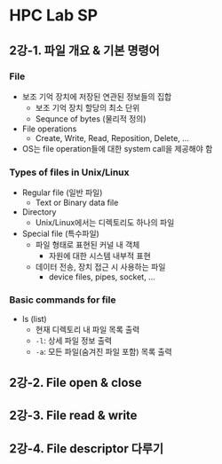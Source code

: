 # HPC Lab SP
## 2강-1. 파일 개요 & 기본 명령어
### File
- 보조 기억 장치에 저장된 연관된 정보들의 집합
  - 보조 기억 장치 할당의 최소 단위
  - Sequnce of bytes (물리적 정의)
- File operations
  - Create, Write, Read, Reposition, Delete, ...
- OS는 file operation들에 대한 system call을 제공해야 함

### Types of files in Unix/Linux
- Regular file (일반 파일)
  - Text or Binary data file
- Directory
  - Unix/Linux에서는 디렉토리도 하나의 파일
- Special file (특수파일)
  - 파일 형태로 표현된 커널 내 객체
    - 자원에 대한 시스템 내부적 표현
  - 데이터 전송, 장치 접근 시 사용하는 파일
    - device files, pipes, socket, ...

### Basic commands for file
- ls (list)
  - 현재 디렉토리 내 파일 목록 출력
  - `-l`: 상세 파일 정보 출력
  - `-a`: 모든 파일(숨겨진 파일 포함) 목록 출력

## 2강-2. File open & close

## 2강-3. File read & write

## 2강-4. File descriptor 다루기